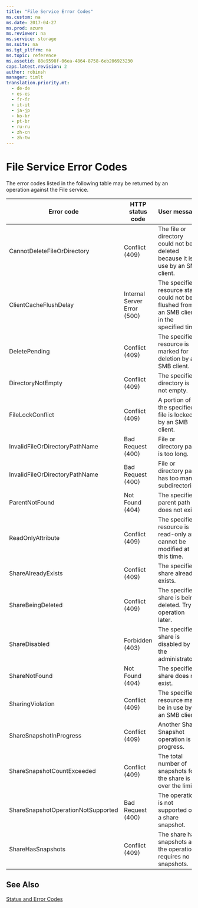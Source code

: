```yaml
---
title: "File Service Error Codes"
ms.custom: na
ms.date: 2017-04-27
ms.prod: azure
ms.reviewer: na
ms.service: storage
ms.suite: na
ms.tgt_pltfrm: na
ms.topic: reference
ms.assetid: 88e9598f-06ea-4864-8758-6eb206923230
caps.latest.revision: 2
author: robinsh
manager: timlt
translation.priority.mt: 
  - de-de
  - es-es
  - fr-fr
  - it-it
  - ja-jp
  - ko-kr
  - pt-br
  - ru-ru
  - zh-cn
  - zh-tw
---
```

# File Service Error Codes
The error codes listed in the following table may be returned by an operation against the File service.  


|             Error code             |      HTTP status code       |                                        User message                                         |
|------------------------------------|-----------------------------|---------------------------------------------------------------------------------------------|
|    CannotDeleteFileOrDirectory     |       Conflict (409)        |      The file or directory could not be deleted because it is in use by an SMB client.      |
|       ClientCacheFlushDelay        | Internal Server Error (500) | The specified resource state could not be flushed from an SMB client in the specified time. |
|           DeletePending            |       Conflict (409)        |               The specified resource is marked for deletion by an SMB client.               |
|         DirectoryNotEmpty          |       Conflict (409)        |                            The specified directory is not empty.                            |
|          FileLockConflict          |       Conflict (409)        |                 A portion of the specified file is locked by an SMB client.                 |
|   InvalidFileOrDirectoryPathName   |      Bad Request (400)      |                             File or directory path is too long.                             |
|   InvalidFileOrDirectoryPathName   |      Bad Request (400)      |                     File or directory path has too many subdirectories.                     |
|           ParentNotFound           |       Not Found (404)       |                          The specified parent path does not exist.                          |
|         ReadOnlyAttribute          |       Conflict (409)        |          The specified resource is read-only and cannot be modified at this time.           |
|         ShareAlreadyExists         |       Conflict (409)        |                             The specified share already exists.                             |
|         ShareBeingDeleted          |       Conflict (409)        |                 The specified share is being deleted. Try operation later.                  |
|           ShareDisabled            |       Forbidden (403)       |                    The specified share is disabled by the administrator.                    |
|           ShareNotFound            |       Not Found (404)       |                             The specified share does not exist.                             |
|          SharingViolation          |       Conflict (409)        |                   The specified resource may be in use by an SMB client.                    |
|      ShareSnapshotInProgress       |       Conflict (409)        |                      Another Share Snapshot operation is in progress.                       |
|     ShareSnapshotCountExceeded     |       Conflict (409)        |               The total number of snapshots for the share is over the limit.                |
| ShareSnapshotOperationNotSupported |      Bad Request (400)      |                     The operation is not supported on a share snapshot.                     |
|         ShareHasSnapshots          |       Conflict (409)        |              The share has snapshots and the operation requires no snapshots.               |

## See Also  
 [Status and Error Codes](Status-and-Error-Codes2.md)
